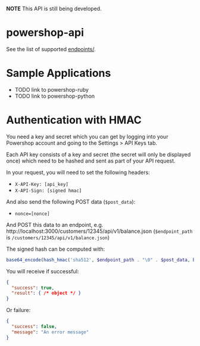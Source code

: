 **NOTE** This API is still being developed.

powershop-api
=============

See the list of supported [endpoints/](endpoints).

# Sample Applications

* TODO link to powershop-ruby
* TODO link to powershop-python

# Authentication with HMAC

You need a key and secret which you can get by logging into your Powershop account and going to the Settings > API Keys tab.

Each API key consists of a key and secret (the secret will only be displayed once) which need to be hashed and sent as part of your API request.

In your request, you will need to set the following headers:

* `X-API-Key: [api_key]`
* `X-API-Sign: [signed hmac]`

And also send the following POST data (`$post_data`):

* `nonce=[nonce]`

And POST this data to an endpoint, e.g. http://localhost:3000/customers/12345/api/v1/balance.json (`$endpoint_path` is `/customers/12345/api/v1/balance.json`)

The signed hash can be computed with:

```php
base64_encode(hash_hmac('sha512', $endpoint_path . "\0" . $post_data, base64_decode($secret), true)),
```

You will receive if successful:

```json
{
  "success": true,
  "result": { /* object */ }
}
```

Or failure:

```json
{
  "success": false,
  "message": "An error message"
}
```

